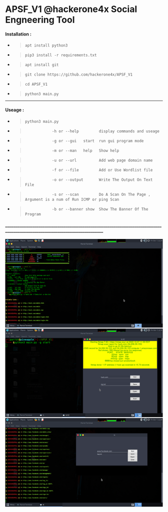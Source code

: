 # APSF_V1 @hackerone4x Social Engneering Tool 
#### Installation :
- >     apt install python3 
- >     pip3 install -r requirements.txt
- >     apt install git 
- >     git clone https://github.com/hackerone4x/APSF_V1
- >     cd APSF_V1
- >     python3 main.py
________________________________________________________________________________________________________________________________________________ 
#### Useage :
- >     python3 main.py 
- >                 -h or --help         display commands and useage
- >                 -g or --gui   start  run gui program mode
- >                 -m or --man   help   Show help
- >                 -u or --url          Add web page domain name 
- >                 -f or --file         Add or Use Wordlist file
- >                 -o or --output       Write The Output On Text File
- >                 -s or --scan         Do A Scan On The Page , Argument is a num of Run ICMP or ping Scan
- >                 -b or --banner show  Show The Banner Of The Program
#### __________________________________________________________________________________________________________________________
 ![Screenshot1](b1.png)
 ![Screenshot2](b2.png)
 ![Screenshot3](b3.png)
